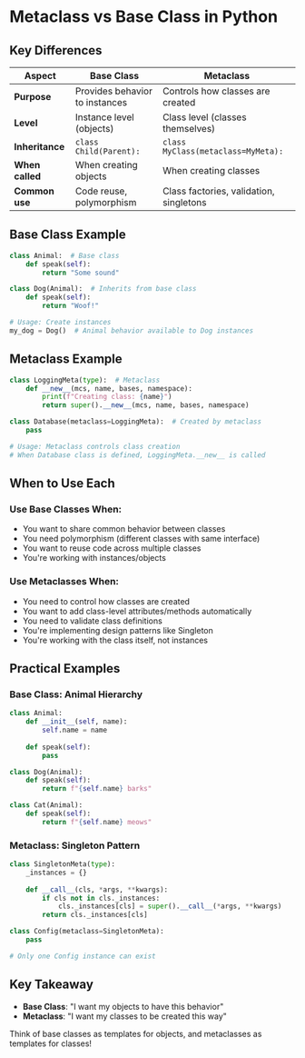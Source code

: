 # Metaclass vs Base Class in Python

## Key Differences

| Aspect | Base Class | Metaclass |
|--------|------------|-----------|
| **Purpose** | Provides behavior to instances | Controls how classes are created |
| **Level** | Instance level (objects) | Class level (classes themselves) |
| **Inheritance** | `class Child(Parent):` | `class MyClass(metaclass=MyMeta):` |
| **When called** | When creating objects | When creating classes |
| **Common use** | Code reuse, polymorphism | Class factories, validation, singletons |

## Base Class Example

```python
class Animal:  # Base class
    def speak(self):
        return "Some sound"

class Dog(Animal):  # Inherits from base class
    def speak(self):
        return "Woof!"

# Usage: Create instances
my_dog = Dog()  # Animal behavior available to Dog instances
```

## Metaclass Example

```python
class LoggingMeta(type):  # Metaclass
    def __new__(mcs, name, bases, namespace):
        print(f"Creating class: {name}")
        return super().__new__(mcs, name, bases, namespace)

class Database(metaclass=LoggingMeta):  # Created by metaclass
    pass

# Usage: Metaclass controls class creation
# When Database class is defined, LoggingMeta.__new__ is called
```

## When to Use Each

### Use Base Classes When:
- You want to share common behavior between classes
- You need polymorphism (different classes with same interface)
- You want to reuse code across multiple classes
- You're working with instances/objects

### Use Metaclasses When:
- You need to control how classes are created
- You want to add class-level attributes/methods automatically
- You need to validate class definitions
- You're implementing design patterns like Singleton
- You're working with the class itself, not instances

## Practical Examples

### Base Class: Animal Hierarchy
```python
class Animal:
    def __init__(self, name):
        self.name = name
    
    def speak(self):
        pass

class Dog(Animal):
    def speak(self):
        return f"{self.name} barks"

class Cat(Animal):
    def speak(self):
        return f"{self.name} meows"
```

### Metaclass: Singleton Pattern
```python
class SingletonMeta(type):
    _instances = {}
    
    def __call__(cls, *args, **kwargs):
        if cls not in cls._instances:
            cls._instances[cls] = super().__call__(*args, **kwargs)
        return cls._instances[cls]

class Config(metaclass=SingletonMeta):
    pass

# Only one Config instance can exist
```

## Key Takeaway

- **Base Class**: "I want my objects to have this behavior"
- **Metaclass**: "I want my classes to be created this way"

Think of base classes as templates for objects, and metaclasses as templates for classes! 